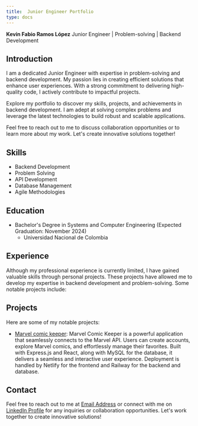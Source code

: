 ```yaml
---
title:  Junior Engineer Portfolio
type: docs
---
```


**Kevin Fabio Ramos López**
Junior Engineer | Problem-solving | Backend Development

## Introduction

I am a dedicated Junior Engineer with expertise in problem-solving and backend development. My passion lies in creating efficient solutions that enhance user experiences. With a strong commitment to delivering high-quality code, I actively contribute to impactful projects.

Explore my portfolio to discover my skills, projects, and achievements in backend development. I am adept at solving complex problems and leverage the latest technologies to build robust and scalable applications.

Feel free to reach out to me to discuss collaboration opportunities or to learn more about my work. Let's create innovative solutions together!

## Skills

- Backend Development
- Problem Solving
- API Development
- Database Management
- Agile Methodologies


## Education

- Bachelor's Degree in Systems and Computer Engineering (Expected Graduation: November 2024)
  - Universidad Nacional de Colombia

## Experience

Although my professional experience is currently limited, I have gained valuable skills through personal projects. These projects have allowed me to develop my expertise in backend development and problem-solving. Some notable projects include:

## Projects

Here are some of my notable projects:

- [Marvel comic keeper](docs/shortcodes/Proyects/marvelcomickeeper/): Marvel Comic Keeper is a powerful application that seamlessly connects to the Marvel API. Users can create accounts, explore Marvel comics, and effortlessly manage their favorites. Built with Express.js and React, along with MySQL for the database, it delivers a seamless and interactive user experience. Deployment is handled by Netlify for the frontend and Railway for the backend and database.

## Contact

Feel free to reach out to me at [Email Address](mailto:kramosl@unal.edu.co) or connect with me on <a href="https:www.linkedin.com/in/kevin-fabio-ramos-lopez-300401250" target="_blank">LinkedIn Profile</a> for any inquiries or collaboration opportunities. Let's work together to create innovative solutions!